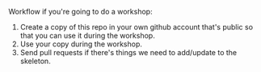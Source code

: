 Workflow if you're going to do a workshop: 

1. Create a copy of this repo in your own github account that's public so that you can use it during the workshop.
2. Use your copy during the workshop.
3. Send pull requests if there's things we need to add/update to the skeleton.
